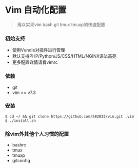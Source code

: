 Vim 自动化配置
===
> 用以实现vim bash git tmux tmuxp的快速配置

### 初始支持

* 使用Vundle对插件进行管理
* 默认支持PHP/Python/JS/CSS/HTML/NGINX语法高亮
* 更多配置详情请看vimrc

### 依赖

* git
* vim >= v7.3

### 安装
    $ cd ~/ && git clone https://github.com/582033/vim.git .vim
    $ ./install.sh
    
### 除vim外其他个人习惯的配置

* bashrc
* tmux
* tmuxp
* gitconfig


